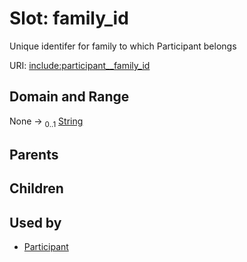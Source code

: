 
# Slot: family_id


Unique identifer for family to which Participant belongs

URI: [include:participant__family_id](https://w3id.org/include/participant__family_id)


## Domain and Range

None &#8594;  <sub>0..1</sub> [String](types/String.md)

## Parents


## Children


## Used by

 * [Participant](Participant.md)
